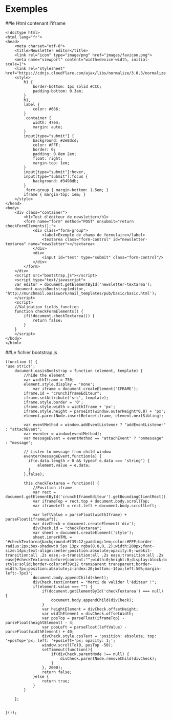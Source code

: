 Exemples
==================================

##le Html contenant l'iframe

	<!doctype html>
	<html lang="fr">
	<head>
		<meta charset="utf-8">
		<title>Newsletter editor</title>
		<link rel="icon" type="image/png" href="images/favicon.png">
		<meta name="viewport" content="width=device-width, initial-scale=1">
		<link rel="stylesheet" href="https://cdnjs.cloudflare.com/ajax/libs/normalize/3.0.3/normalize.min.css">
		<style>
			h1 {
				border-bottom: 1px solid #CCC;
				padding-bottom: 0.3em;
			}
			h1,
			label {
				color: #666;
			}
			.container {
				width: 47em;
				margin: auto;
			}
			input[type="submit"] {
				background: #2e8dcd;
				color: #FFF;
				border: 0;
				padding: 0.8em 2em;
				float: right;
				margin-top: 1em;
			}
			input[type="submit"]:hover,
			input[type="submit"]:focus {
				background: #3498db;
			}
			.form-group { margin-bottom: 1.5em; }
			iframe { margin-top: 1em; }
		</style>
	</head>
	<body>
		<div class="container">
			<h1>Test d'éditeur de newsletter</h1>
			<form name="form" method="POST" onsubmit="return checkFormElements();">
				<div class="form-group">
					<label>Exemple de champ de formulaire</label>
					<textarea class="form-control" id="newsletter-textarea" name="newsletter"></textarea>
				</div>
				<div>
					<input id="test" type="submit" class="form-control"/>
				</div>
			</form>
		</div>
		<script src="bootstrap.js"></script>
		<script type="text/javascript">
		var editor = document.getElementById('newsletter-textarea');
		document.oasisBootstrap(editor, 'http://munchmail.oasiswork/mail_templates/pub/basic/basic.html');
		</script>
		<script>
		//Validation fields function
		function checkFormElements() {
			if(!document.checkTextarea()) {
				return false;
			}
		}
		</script>
	</body>
	</html>

##Le fichier bootstrap.js

	(function () {
    'use strict';
		document.oasisBootstrap = function (element, template) {
	        //hide the element
	        var widthIframe = 750;
	        element.style.display = 'none';
		    	var iframe = document.createElement('IFRAME');
	        iframe.id = "crunchIframeEditeur";
	        iframe.setAttribute('src', template);
	        iframe.style.border = '0';
	        iframe.style.width = widthIframe + 'px';
	        iframe.style.height = parseInt(window.outerHeight*0.8) + 'px';
	        element.parentNode.insertBefore(iframe, element.nextSibling);

	        var eventMethod = window.addEventListener ? "addEventListener" : "attachEvent";
	        var eventer = window[eventMethod];
	        var messageEvent = eventMethod == "attachEvent" ? "onmessage" : "message";

	        // Listen to message from child window
	        eventer(messageEvent,function(e) {
	          if(e.data.length > 0 && typeof e.data === 'string') {
	              element.value = e.data;
	          }
	        },false);

	        this.checkTextarea = function() {
	            //Position iframe
	            var rect = document.getElementById('crunchIframeEditeur').getBoundingClientRect();
	            var iframeTop = rect.top + document.body.scrollTop;
	            var iframeLeft = rect.left + document.body.scrollLeft;

	            var leftValue = parseFloat(widthIframe) + parseFloat(iframeLeft);
	            var divCheck = document.createElement('div');
	            divCheck.id = "checkTextarea";
	            var sheet = document.createElement('style');
	            sheet.innerHTML = '#checkTextarea{background:#f39c12;padding:1em;color:#FFF;border-radius:2px;box-shadow:0 5px 13px rgba(0,0,0,.2);width:200px;font-size:14px;text-align:center;position:absolute;opacity:0;-webkit-transition:all .2s ease;-o-transition:all .2s ease;transition:all .2s ease}#checkTextarea:before{content:"";width:0;height:0;display:block;border-style:solid;border-color:#f39c12 transparent transparent;border-width:7px;position:absolute;z-index:20;bottom:-14px;left:50%;margin-left:-7px}';
	            document.body.appendChild(sheet);
	            divCheck.textContent = "Merci de valider l'éditeur !";
	            if(element.value === "") {
	                if(document.getElementById('checkTextarea') === null) {
	                    document.body.appendChild(divCheck);
	                }
	                var heightElement = divCheck.offsetHeight;
	                var widthElement = divCheck.offsetWidth;
	                var posTop = parseFloat(iframeTop) - parseFloat(heightElement) - 4;
	                var posLeft = parseFloat(leftValue) - parseFloat(widthElement) + 40;
	                divCheck.style.cssText = 'position: absolute; top: '+posTop+'px; left: '+posLeft+'px; opacity: 1;';
	                window.scrollTo(0, posTop -50);
	                setTimeout(function(){
	                    if(divCheck.parentNode !== null) {
	                        divCheck.parentNode.removeChild(divCheck);
	                    }
	                }, 2000);
	                return false;
	            }else {
	                return true;
	            }
	        }

	    };
	    

	}());

